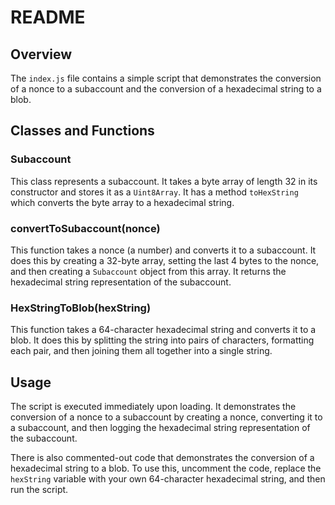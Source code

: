 # README

## Overview

The `index.js` file contains a simple script that demonstrates the conversion of a nonce to a subaccount and the conversion of a hexadecimal string to a blob.

## Classes and Functions

### Subaccount

This class represents a subaccount. It takes a byte array of length 32 in its constructor and stores it as a `Uint8Array`. It has a method `toHexString` which converts the byte array to a hexadecimal string.

### convertToSubaccount(nonce)

This function takes a nonce (a number) and converts it to a subaccount. It does this by creating a 32-byte array, setting the last 4 bytes to the nonce, and then creating a `Subaccount` object from this array. It returns the hexadecimal string representation of the subaccount.

### HexStringToBlob(hexString)

This function takes a 64-character hexadecimal string and converts it to a blob. It does this by splitting the string into pairs of characters, formatting each pair, and then joining them all together into a single string.

## Usage

The script is executed immediately upon loading. It demonstrates the conversion of a nonce to a subaccount by creating a nonce, converting it to a subaccount, and then logging the hexadecimal string representation of the subaccount.

There is also commented-out code that demonstrates the conversion of a hexadecimal string to a blob. To use this, uncomment the code, replace the `hexString` variable with your own 64-character hexadecimal string, and then run the script.